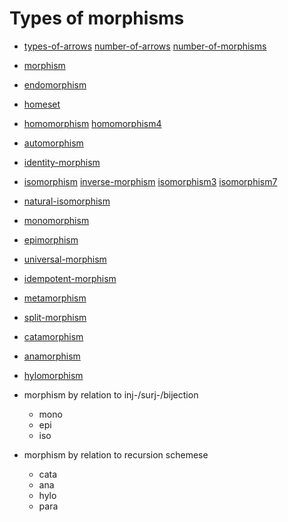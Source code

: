 # Types of morphisms

* [types-of-arrows](./types-of-arrows.md)
  [number-of-arrows](./number-of-arrows.md)
  [number-of-morphisms](./number-of-morphisms.md)

- [morphism](./morphism.md)
- [endomorphism](./endomorphism.md)
- [homeset](./homeset.md)
- [homomorphism](./homomorphism.md)
  [homomorphism4](./homomorphism4.md)
- [automorphism](./automorphism.md)
- [identity-morphism](./identity-morphism.md)
- [isomorphism](./isomorphism.md)
  [inverse-morphism](./inverse-morphism.md)
  [isomorphism3](./isomorphism3.md)
  [isomorphism7](./isomorphism7.md)
- [natural-isomorphism](./natural-isomorphism.md)
- [monomorphism](./monomorphism.md)
- [epimorphism](./epimorphism.md)
- [universal-morphism](./universal-morphism.md)
- [idempotent-morphism](./idempotent-morphism.md)
- [metamorphism](./metamorphism.md)
- [split-morphism](./split-morphism.md)
- [catamorphism](./catamorphism.md)
- [anamorphism](./anamorphism.md)
- [hylomorphism](./hylomorphism.md)


- morphism by relation to inj-/surj-/bijection
  - mono
  - epi
  - iso

- morphism by relation to recursion schemese
  - cata
  - ana
  - hylo
  - para
